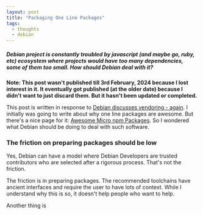 ```yaml
---
layout: post
title: "Packaging One Line Packages"
tags:
  - thoughts
  - debian
---
```


##### Debian project is constantly troubled by javascript (and maybe go, ruby, etc) ecosystem where projects would have too many dependencies, some of them too small. How should Debian deal with it? #####

**Note: This post wasn't published till 3rd February, 2024 because I lost interest in it. It eventually got published (at the older date) because I didn't want to just discard them. But it hasn't been updated or completed.**

This post is written in response to [Debian discusses vendoring - again](https://lwn.net/SubscriberLink/842319/8adb13e08d0302bd/). I initially was going to write about why one line packages are awesome. But there's a nice page for it: [Awesome Micro npm Packages](https://github.com/parro-it/awesome-micro-npm-packages). So I wondered what Debian should be doing to deal with such software.

### The friction on preparing packages should be low ###

Yes, Debian can have a model where Debian Developers are trusted contributors who are selected after a rigorous process. That's not the friction.

The friction is in preparing packages. The recommended toolchains have ancient interfaces and require the user to have lots of context. While I understand why this is so, it doesn't help people who want to help.

Another thing is

